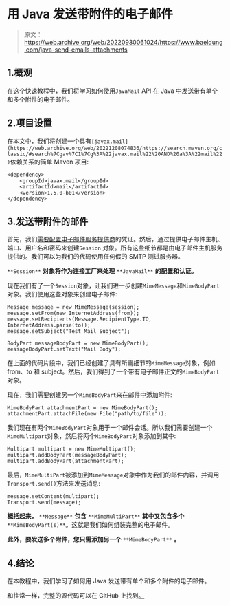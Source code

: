 # 用 Java 发送带附件的电子邮件

> 原文：<https://web.archive.org/web/20220930061024/https://www.baeldung.com/java-send-emails-attachments>

## 1.概观

在这个快速教程中，我们将学习如何使用`JavaMail` API 在 Java 中发送带有单个和多个附件的电子邮件。

## 2.项目设置

在本文中，我们将创建一个具有`[javax.mail](https://web.archive.org/web/20221208074836/https://search.maven.org/classic/#search%7Cgav%7C1%7Cg%3A%22javax.mail%22%20AND%20a%3A%22mail%22)`依赖关系的简单 Maven 项目:

```
<dependency>
    <groupId>javax.mail</groupId>
    <artifactId>mail</artifactId>
    <version>1.5.0-b01</version>
</dependency>
```

## 3.发送带附件的邮件

首先，我们[需要配置电子邮件服务提供商](/web/20221208074836/https://www.baeldung.com/java-email#sending-a-plain-text-and-an-html-email)的凭证。然后，通过提供电子邮件主机、端口、用户名和密码来创建`Session` 对象。所有这些细节都是由电子邮件主机服务提供的。我们可以为我们的代码使用任何假的 SMTP 测试服务器。

`**Session**` **对象将作为连接工厂来处理** `**JavaMail**` **的配置和认证。**

现在我们有了一个`Session`对象，让我们进一步创建`MimeMessage`和`MimeBodyPart`对象。我们使用这些对象来创建电子邮件:

```
Message message = new MimeMessage(session); 
message.setFrom(new InternetAddress(from)); 
message.setRecipients(Message.RecipientType.TO, InternetAddress.parse(to)); 
message.setSubject("Test Mail Subject"); 

BodyPart messageBodyPart = new MimeBodyPart(); 
messageBodyPart.setText("Mail Body"); 
```

在上面的代码片段中，我们已经创建了具有所需细节的`MimeMessage`对象，例如 from、to 和 subject。然后，我们得到了一个带有电子邮件正文的`MimeBodyPart`对象。

现在，我们需要创建另一个`MimeBodyPart`来在邮件中添加附件:

```
MimeBodyPart attachmentPart = new MimeBodyPart();
attachmentPart.attachFile(new File("path/to/file")); 
```

我们现在有两个`MimeBodyPart`对象用于一个邮件会话。所以我们需要创建一个`MimeMultipart`对象，然后将两个`MimeBodyPart`对象添加到其中:

```
Multipart multipart = new MimeMultipart();
multipart.addBodyPart(messageBodyPart);
multipart.addBodyPart(attachmentPart); 
```

最后，`MimeMultiPart`被添加到`MimeMessage`对象中作为我们的邮件内容，并调用`Transport.send()`方法来发送消息:

```
message.setContent(multipart);
Transport.send(message); 
```

**概括起来，** `**Message**` **包含** `**MimeMultiPart**` **其中又包含多个** `**MimeBodyPart(s)**`。这就是我们如何组装完整的电子邮件。

**此外，要发送多个附件，您只需添加另一个** `**MimeBodyPart**` **。**

## 4.结论

在本教程中，我们学习了如何用 Java 发送带有单个和多个附件的电子邮件。

和往常一样，完整的源代码可以在 GitHub 上找到[。](https://web.archive.org/web/20221208074836/https://github.com/eugenp/tutorials/tree/master/core-java-modules/core-java-networking-2)